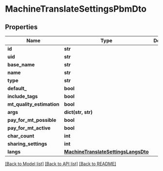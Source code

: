 # MachineTranslateSettingsPbmDto

## Properties
Name | Type | Description | Notes
------------ | ------------- | ------------- | -------------
**id** | **str** |  | [optional] 
**uid** | **str** |  | [optional] 
**base_name** | **str** |  | [optional] 
**name** | **str** |  | [optional] 
**type** | **str** |  | [optional] 
**default_** | **bool** |  | [optional] 
**include_tags** | **bool** |  | [optional] 
**mt_quality_estimation** | **bool** |  | [optional] 
**args** | **dict(str, str)** |  | [optional] 
**pay_for_mt_possible** | **bool** |  | [optional] 
**pay_for_mt_active** | **bool** |  | [optional] 
**char_count** | **int** |  | [optional] 
**sharing_settings** | **int** |  | [optional] 
**langs** | [**MachineTranslateSettingsLangsDto**](MachineTranslateSettingsLangsDto.md) |  | [optional] 

[[Back to Model list]](../README.md#documentation-for-models) [[Back to API list]](../README.md#documentation-for-api-endpoints) [[Back to README]](../README.md)

